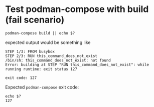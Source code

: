 # Test podman-compose with build (fail scenario)

```shell
podman-compose build || echo $?
```

expected output would be something like

```
STEP 1/3: FROM busybox
STEP 2/3: RUN this_command_does_not_exist
/bin/sh: this_command_does_not_exist: not found
Error: building at STEP "RUN this_command_does_not_exist": while running runtime: exit status 127

exit code: 127
```

Expected `podman-compose` exit code:
```shell
echo $?
127
```

